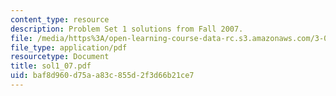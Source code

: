 ```yaml
---
content_type: resource
description: Problem Set 1 solutions from Fall 2007.
file: /media/https%3A/open-learning-course-data-rc.s3.amazonaws.com/3-032-mechanical-behavior-of-materials-fall-2007/baf8d960d75aa83c855d2f3d66b21ce7_sol1_07.pdf
file_type: application/pdf
resourcetype: Document
title: sol1_07.pdf
uid: baf8d960-d75a-a83c-855d-2f3d66b21ce7
---
```

